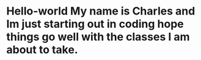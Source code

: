 # Hello-world My name is Charles and Im just starting out in coding hope things go well with the classes I am about to take.
